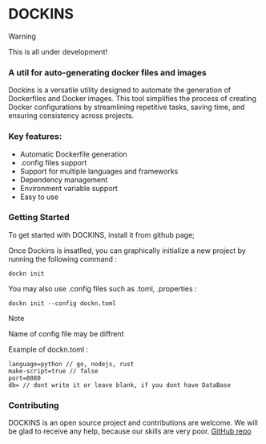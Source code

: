 # DOCKINS

> [!WARNING]
> This is all under development!

### A util for auto-generating docker files and images

Dockins is a versatile utility designed to automate the generation of Dockerfiles and Docker images. This tool simplifies the process of creating Docker configurations by streamlining repetitive tasks, saving time, and ensuring consistency across projects.

### Key features:

- Automatic Dockerfile generation
- .config files support
- Support for multiple languages and frameworks
- Dependency management
- Environment variable support
- Easy to use

### Getting Started

To get started with DOCKINS, install it from github page;

Once Dockins is insatlled, you can graphically initialize a new project by running the following command :

```
dockn init
```

You may also use .config files such as .toml, .properties :

```
dockn init --config dockn.toml
```
> [!NOTE]
> Name of config file may be diffrent



Example of dockn.toml :

```
language=python // go, nodejs, rust
make-script=true // false
port=8080
db= // dont write it or leave blank, if you dont have DataBase
```

### Contributing

DOCKINS is an open source project and contributions are welcome. We will be glad to receive any help, because our skills are very poor.
[GitHub repo](https://github.com/fywws/Dockins)


